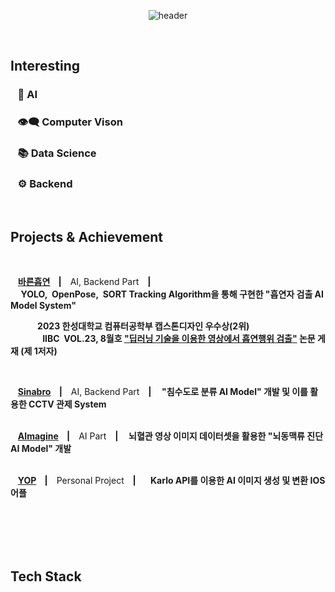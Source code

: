 
<center>

![header](https://capsule-render.vercel.app/api?text=Dong&nbsp;Jun&nbsp;Kim&fontSize=60&type=Soft&color=FFFFFF&fontColor=0b61ae&animation=fadeIn&fontAlignY=40&desc=Dreaming%20of%20AI%20Engineer.&descAlignY=80&descAlign=50)

</center>

<br>

## **Interesting**
### &nbsp;&nbsp; 🧠 **AI** <br>
### &nbsp;&nbsp; 👁️‍🗨️ **Computer Vison**<br>
### &nbsp;&nbsp; 📚 **Data Science**<br>
### &nbsp;&nbsp; ⚙️ **Backend**<br>

<br>

## **Projects & Achievement**

<br>

&nbsp;&nbsp;&nbsp;**[바른흡연](https://github.com/DaMoim-Team/DaMoim_ReadMe)&nbsp;&nbsp;&nbsp;&nbsp;|&nbsp;&nbsp;&nbsp;**
AI, Backend Part
**&nbsp;&nbsp;&nbsp;|&nbsp;&nbsp;&nbsp;&nbsp;&nbsp;YOLO,&nbsp;&nbsp;OpenPose,&nbsp;&nbsp;SORT&nbsp;Tracking&nbsp;Algorithm을 통해 구현한 "흡연자 검출 AI Model System"**<br>

**&nbsp;&nbsp;&nbsp;&nbsp;&nbsp;&nbsp;&nbsp;&nbsp;&nbsp;&nbsp;&nbsp;&nbsp;&nbsp;2023 한성대학교 컴퓨터공학부 캡스톤디자인 우수상(2위)<br>**&nbsp;&nbsp;&nbsp;&nbsp;&nbsp;&nbsp;&nbsp;&nbsp;&nbsp;&nbsp;&nbsp;&nbsp;&nbsp;**IIBC&nbsp;&nbsp;VOL.23, 8월호 ["딥러닝 기술을 이용한 영상에서 흡연행위 검출"](https://github.com/DaMoim-Team/DaMoim_ReadMe/blob/main/%EB%94%A5%EB%9F%AC%EB%8B%9D%20%EA%B8%B0%EC%88%A0%EC%9D%84%20%EC%9D%B4%EC%9A%A9%ED%95%9C%20%EC%98%81%EC%83%81%EC%97%90%EC%84%9C%20%ED%9D%A1%EC%97%B0%ED%96%89%EC%9C%84%20%EA%B2%80%EC%B6%9C.pdf) 논문 게재&nbsp;(제 1저자)**

<br>

&nbsp;&nbsp;&nbsp;**[Sinabro](https://github.com/OSS-Sinabro/Sinabro_Readme)&nbsp;&nbsp;&nbsp;&nbsp;|&nbsp;&nbsp;&nbsp;**
AI, Backend Part
**&nbsp;&nbsp;&nbsp;|&nbsp;&nbsp;&nbsp;&nbsp;&nbsp;"침수도로 분류 AI Model" 개발 및 이를 활용한 CCTV 관제 System**<br><br>

&nbsp;&nbsp;&nbsp;**[AImagine](https://github.com/K-Ium-AImagine/AImagine)&nbsp;&nbsp;&nbsp;&nbsp;|&nbsp;&nbsp;&nbsp;**
AI Part
**&nbsp;&nbsp;&nbsp;|&nbsp;&nbsp;&nbsp;&nbsp;&nbsp;뇌혈관 영상 이미지 데이터셋을 활용한 "뇌동맥류 진단 AI Model" 개발**<br><br>

&nbsp;&nbsp;&nbsp;**[YOP](https://github.com/dj991108/YOP)&nbsp;&nbsp;&nbsp;&nbsp;|&nbsp;&nbsp;&nbsp;**
Personal Project
**&nbsp;&nbsp;&nbsp;|&nbsp;&nbsp;&nbsp;&nbsp;&nbsp;&nbsp;&nbsp;Karlo API를 이용한 AI 이미지 생성 및 변환 IOS 어플**<br><br>


<br>
<br>
<br>



## **Tech Stack**

<br>

<!---
<div align="left">
	<img src="https://img.shields.io/badge/Java-007396?style=flat&logo=Java&logoColor=white" />
	<img src="https://img.shields.io/badge/C-E34F26?style=flat&logo=C&logoColor=white" />
	<img src="https://img.shields.io/badge/R-1572B6?style=flat&logo=R&logoColor=white" />
	<img src="https://img.shields.io/badge/Kotlin-7F52FF?style=flat&logo=Kotlin&logoColor=white" />
	<img src="https://img.shields.io/badge/Python-3776AB?style=flat&logo=Python&logoColor=white" />
	<img src="https://img.shields.io/badge/Swift-FF4500?style=flat&logo=Swift&logoColor=white" />
	<img src="https://img.shields.io/badge/Oracle-F80000?style=flat&logo=Oracle&logoColor=white" />
	<img src="https://img.shields.io/badge/MySQL-4479A1?style=flat&logo=MySQL&logoColor=white" />
	<img src="https://img.shields.io/badge/Firebase-FFCA28?style=flat&logo=Firebase&logoColor=white" />
	<img src="https://img.shields.io/badge/Linux-FCC624?style=flat&logo=Linux&logoColor=white" />
	<img src="https://img.shields.io/badge/Adobe Photoshop-31A8FF?style=flat&logo=Adobe Photoshop&logoColor=white" />
</div>
--->
